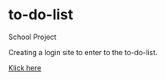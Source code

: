 # to-do-list

School Project

Creating a login site to enter to the to-do-list.

[Klick here](https://vogelsara.github.io/to-do-list/)



